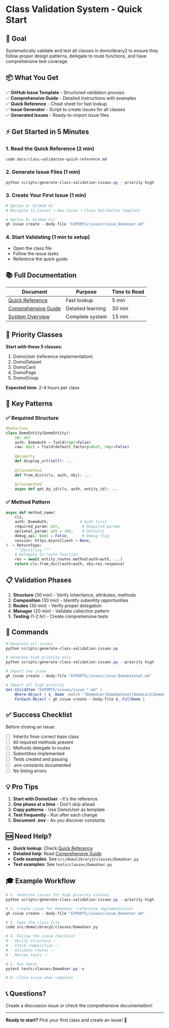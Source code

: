 # Class Validation System - Quick Start

## 🎯 Goal

Systematically validate and test all classes in domolibrary2 to ensure they follow proper design patterns, delegate to route functions, and have comprehensive test coverage.

## 📦 What You Get

✅ **GitHub Issue Template** - Structured validation process  
✅ **Comprehensive Guide** - Detailed instructions with examples  
✅ **Quick Reference** - Cheat sheet for fast lookup  
✅ **Issue Generator** - Script to create issues for all classes  
✅ **Generated Issues** - Ready-to-import issue files  

## ⚡ Get Started in 5 Minutes

### 1. Read the Quick Reference (2 min)
```powershell
code docs/class-validation-quick-reference.md
```

### 2. Generate Issue Files (1 min)
```powershell
python scripts/generate-class-validation-issues.py --priority high
```

### 3. Create Your First Issue (1 min)
```powershell
# Option A: GitHub UI
# Navigate to Issues → New Issue → Class Validation template

# Option B: GitHub CLI
gh issue create --body-file "EXPORTS/issues/issue_DomoUser.md"
```

### 4. Start Validating (1 min to setup)
- Open the class file
- Follow the issue tasks
- Reference the quick guide

## 📚 Full Documentation

| Document | Purpose | Time to Read |
|----------|---------|--------------|
| [Quick Reference](./class-validation-quick-reference.md) | Fast lookup | 5 min |
| [Comprehensive Guide](./class-validation-guide.md) | Detailed learning | 30 min |
| [System Overview](./class-validation-system-overview.md) | Complete system | 15 min |

## 🎯 Priority Classes

**Start with these 5 classes:**
1. DomoUser (reference implementation)
2. DomoDataset
3. DomoCard
4. DomoPage
5. DomoGroup

**Expected time**: 2-4 hours per class

## 🔑 Key Patterns

### ✅ Required Structure
```python
@dataclass
class DomoEntity(DomoEntity):
    id: str
    auth: DomoAuth = field(repr=False)
    raw: dict = field(default_factory=dict, repr=False)
    
    @property
    def display_url(self): ...
    
    @classmethod
    def from_dict(cls, auth, obj): ...
    
    @classmethod
    async def get_by_id(cls, auth, entity_id): ...
```

### ✅ Method Pattern
```python
async def method_name(
    cls,
    auth: DomoAuth,              # Auth first
    required_param: str,          # Required params
    optional_param: int = 100,    # Defaults
    debug_api: bool = False,      # Debug flag
    session: httpx.AsyncClient = None,
) -> ReturnType:
    """Docstring."""
    # Delegate to route function
    res = await entity_routes.method(auth=auth, ...)
    return cls.from_dict(auth=auth, obj=res.response)
```

## 📋 Validation Phases

1. **Structure** (30 min) - Verify inheritance, attributes, methods
2. **Composition** (30 min) - Identify subentity opportunities
3. **Routes** (30 min) - Verify proper delegation
4. **Manager** (20 min) - Validate collection pattern
5. **Testing** (1-2 hr) - Create comprehensive tests

## 🚀 Commands

```powershell
# Generate all issues
python scripts/generate-class-validation-issues.py

# Generate high priority only
python scripts/generate-class-validation-issues.py --priority high

# Import one issue
gh issue create --body-file "EXPORTS/issues/issue_DomoDataset.md"

# Import all high priority
Get-ChildItem "EXPORTS/issues/issue_*.md" | 
    Where-Object { $_.Name -match "(DomoUser|DomoDataset|DomoCard|DomoPage|DomoGroup)" } |
    ForEach-Object { gh issue create --body-file $_.FullName }
```

## ✅ Success Checklist

Before closing an issue:
- [ ] Inherits from correct base class
- [ ] All required methods present
- [ ] Methods delegate to routes
- [ ] Subentities implemented
- [ ] Tests created and passing
- [ ] .env constants documented
- [ ] No linting errors

## 💡 Pro Tips

1. **Start with DomoUser** - It's the reference
2. **One phase at a time** - Don't skip ahead
3. **Copy patterns** - Use DomoUser as template
4. **Test frequently** - Run after each change
5. **Document .env** - As you discover constants

## 🆘 Need Help?

- **Quick lookup**: Check [Quick Reference](./class-validation-quick-reference.md)
- **Detailed help**: Read [Comprehensive Guide](./class-validation-guide.md)
- **Code examples**: See `src/domolibrary2/classes/DomoUser.py`
- **Test examples**: See `tests/classes/DomoUser.py`

## 🎓 Example Workflow

```powershell
# 1. Generate issues for high priority classes
python scripts/generate-class-validation-issues.py --priority high

# 2. Create issue for DomoUser (reference implementation)
gh issue create --body-file "EXPORTS/issues/issue_DomoUser.md"

# 3. Open the class file
code src/domolibrary2/classes/DomoUser.py

# 4. Follow the issue checklist
# - Verify structure ✅
# - Check composition ✅
# - Validate routes ✅
# - Review tests ✅

# 5. Run tests
pytest tests/classes/DomoUser.py -v

# 6. Close issue when complete
```

## 📞 Questions?

Create a discussion issue or check the comprehensive documentation!

---

**Ready to start?** Pick your first class and create an issue! 🚀
